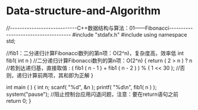 # Data-structure-and-Algorithm

//----------------------------C++数据结构与算法：01——Fibonacci-------------------------------------
#include "stdafx.h"
#include<iostream>
using namespace std; 

//fib1：二分递归计算Fibonacci数列的第n项：O(2^n)，复杂度高，效率低
int fib1( int n )  //二分递归计算Fibonacci数列的第n项：O(2^n)
{ 
    return ( 2 > n ) ?
           n //若到达递归基，直接取值
           : ( fib1 ( n - 1 ) + fib1 ( n - 2 ) )  % ( 1 << 30 ); //否则，递归计算前两项，其和即为正解
}

int main ( ) 
{
    int n;
    scanf( "%d", &n );
    printf( "%d\n", fib1( n ) );
	  system("pause"); //阻止控制台应用闪退问题，注意：要在return语句之前
    return 0;
}
